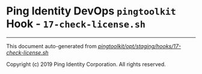 
# Ping Identity DevOps `pingtoolkit` Hook - `17-check-license.sh`

---
This document auto-generated from _[pingtoolkit/opt/staging/hooks/17-check-license.sh](https://github.com/pingidentity/pingidentity-docker-builds/blob/master/pingtoolkit/opt/staging/hooks/17-check-license.sh)_

Copyright (c)  2019 Ping Identity Corporation. All rights reserved.
